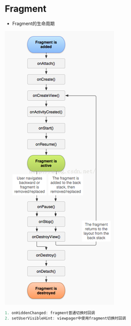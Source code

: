 
# Fragment

* Fragment的生命周期

![fragment的生命周期](https://github.com/AndBird/MyNote/blob/master/android/img/fragment%E7%94%9F%E5%91%BD%E5%91%A8%E6%9C%9F.png "fragment的生命周期")

```Java
1. onHiddenChanged: fragment普通切换时回调
2. setUserVisibleHint: viewpager中使用fragment切换时回调
```
